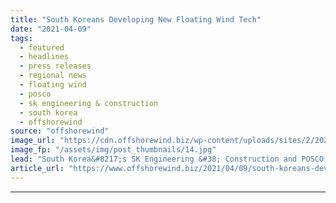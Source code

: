 ```yaml
---
title: "South Koreans Developing New Floating Wind Tech"
date: "2021-04-09"
tags: 
  - featured
  - headlines
  - press releases
  - regional news
  - floating wind
  - posco
  - sk engineering & construction
  - south korea
  - offshorewind
source: "offshorewind"
image_url: "https://cdn.offshorewind.biz/wp-content/uploads/sites/2/2021/04/09145502/South-Koreans-Developing-New-Floating-Wind-Tech.jpg"
image_fp: "/assets/img/post_thumbnails/14.jpg"
lead: "South Korea&#8217;s SK Engineering &#38; Construction and POSCO have signed a Memorandum of Understanding"
article_url: "https://www.offshorewind.biz/2021/04/09/south-koreans-developing-new-floating-wind-tech/"
---
```


---
